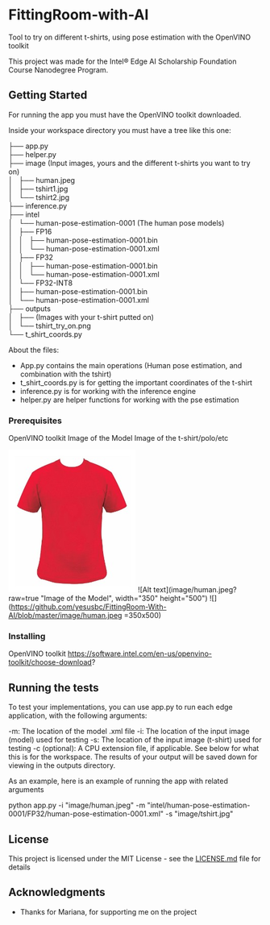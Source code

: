 # FittingRoom-with-AI

Tool to try on different t-shirts, using pose estimation with the OpenVINO toolkit 

This project was made for the Intel® Edge AI Scholarship Foundation Course Nanodegree Program.

## Getting Started

For running the app you must have the OpenVINO toolkit downloaded.

Inside your workspace directory you must have a tree like this one:

├── app.py <br />
├── helper.py <br />
├── image (Input images, yours and the different t-shirts you want to try on) <br />
│   ├── human.jpeg <br />
│   ├── tshirt1.jpg <br />
│   └── tshirt2.jpg <br />
├── inference.py <br />
├── intel <br />
│   └── human-pose-estimation-0001 (The human pose models) <br />
│       ├── FP16 <br />
│       │   ├── human-pose-estimation-0001.bin <br />
│       │   └── human-pose-estimation-0001.xml <br />
│       ├── FP32 <br />
│       │   ├── human-pose-estimation-0001.bin <br />
│       │   └── human-pose-estimation-0001.xml <br />
│       └── FP32-INT8 <br />
│           ├── human-pose-estimation-0001.bin <br />
│           └── human-pose-estimation-0001.xml <br />
├── outputs <br />
│   ├── (Images with your t-shirt putted on) <br />
│   └── tshirt_try_on.png <br />
└── t_shirt_coords.py <br />

About the files:
* App.py contains the main operations (Human pose estimation, and combination with the tshirt)
* t_shirt_coords.py is for getting the important coordinates of the t-shirt
* inference.py is for working with the inference engine
* helper.py are helper functions for working with the pse estimation

### Prerequisites

OpenVINO toolkit
Image of the Model
Image of the t-shirt/polo/etc

![Alt text](image/tshirt.jpg?raw=true "Image of the t-shirt")
![Alt text](image/human.jpeg?raw=true "Image of the Model", width="350" height="500")
![](https://github.com/yesusbc/FittingRoom-With-AI/blob/master/image/human.jpeg =350x500)


### Installing

OpenVINO toolkit
https://software.intel.com/en-us/openvino-toolkit/choose-download?

## Running the tests

To test your implementations, you can use app.py to run each edge application, with the following arguments:

-m: The location of the model .xml file
-i: The location of the input image (model) used for testing
-s: The location of the input image (t-shirt) used for testing
-c (optional): A CPU extension file, if applicable. See below for what this is for the workspace. The results of your output will be saved down for viewing in the outputs directory.

As an example, here is an example of running the app with related arguments

python app.py -i "image/human.jpeg" -m "intel/human-pose-estimation-0001/FP32/human-pose-estimation-0001.xml" -s "image/tshirt.jpg"

## License

This project is licensed under the MIT License - see the [LICENSE.md](LICENSE.md) file for details

## Acknowledgments

* Thanks for Mariana, for supporting me on the project
